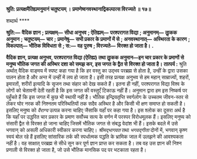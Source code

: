 **श्रुति: प्रत्यक्षमैतिह्यमनुमानं चतुष्टयम् ।** **प्रमाणेष्वनवस्थानाद्विकल्पात्स विरज्यते ॥ १७॥** 

शब्दार्थ **** 

**श्रुति:—** **वैदिक ज्ञान** **; प्रत्यक्षम्—** **सीधा अनुभव** **; ऐतिह्यम्—** **परश्परागत विद्या** **; अनुमानम्—** **ताॢकक अनुमान** **; चतुष्टयम्—** **चार** **;** **प्रमानेषु—** **सभी प्रकार के प्रमाणों में से** **; अनवस्थानात्—** **अस्थिरता के कारण** **; विकल्पात्—** **भौतिक विविधता से** **; स:—** **वह** **पुरुष** **; विरज्यते—** **विरक्त हो जाता है।** **.** 

**वैदिक ज्ञान, प्रत्यक्ष अनुभव, परश्परागत विद्या (ऐतिह्य) तथा ताॢकक अनुमान—इन चार** **प्रकार के प्रमाणों से मनुष्य भौतिक जगत की अस्थिर दशा को समझ कर, इस जगत के द्वैत से** **विरक्त हो जाता है।** **तात्पर्य :** श्रुति अर्थात् वैदिक वाङ्मय में स्पष्ट कहा गया है कि हर वस्तु का उद्भव परब्रह्म से होता है, उन्हीं के द्वारा उसका पालन होता है और अन्त में उन्हीं में लय हो जाता है। इसी तरह प्रत्यक्ष अनुभव से हम महान् साम्राज्यों, शहरों, इमारतों, शरीरों इत्यादि के सृजन तथा संहार को देख सकते हैं। इतना ही नहीं, परश्परागत विद्या विश्व के लोगों को चेतावनी देती रहती है कि इस जगत की वस्तुएँ टिकाऊ नहीं हैं। अनुमान द्वारा हम इस निष्कर्ष पर पहुँचते हैं कि इस जगत में कुछ भी स्थायी नहीं है। भौतिक इन्द्रियतृप्ति स्वर्गलोग के उच्चतम जीवन-स्तर से लेकर घोर नरक की निश्नतम परिस्थितियों तक सदैव अस्थिर है और किसी भी क्षण समाप्त हो सकती है। इसलिए मनुष्य को *वैराग्य* उत्पन्न करना चाहिए जैसाकि यहाँ पर कहा गया है। इस श्लोक का दूसरा अर्थ है कि यहाँ पर उद्धरित चार प्रकार के प्रमाण सर्वोच्च सत्य के वर्णन में परस्पर विरोधमूलक हैं। इसलिए मनुष्य को संसारी द्वैत से विरक्त हो जाना चाहिए जिसमें भौतिक जगत से संबद्ध वेदांश भी हैं। इसके बदले में उसे भगवान् को असली अधिकारी स्वीकार करना चाहिए। *श्रीमद्भागवत* तथा *भगवद्गीता* दोनों में, भगवान् कृष्ण स्वयं बोल रहे हैं इसलिए सांसारिक तर्क की स्पर्धात्मक पद्धति के भ्रामिक जाल में उलझने की आवश्यकता नहीं है। वह साक्षात् परब्रह्म से सीधे सुन कर पूर्ण ज्ञान प्राप्त कर सकता है। तब वह उस ज्ञान की निश्न प्रणाली से विरक्त हो जाता है, जो उसे भौतिक मानसिक पद पर भटकाता रहता है।  